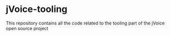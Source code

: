 jVoice-tooling
==============
This repository contains all the code related to the tooling part of the jVoice open source project
